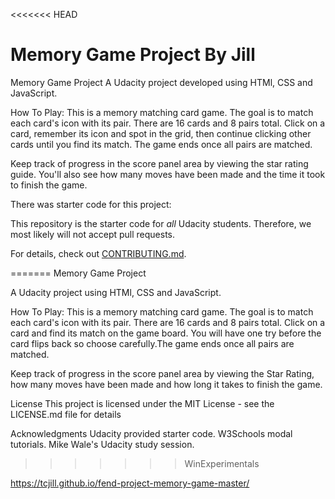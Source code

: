 <<<<<<< HEAD
# Memory Game Project By Jill


Memory Game Project
A Udacity project developed using HTMl, CSS and JavaScript.

How To Play:
This is a memory matching card game. The goal is to match each card's icon with its pair. There are 16 cards and 8 pairs total. Click on a card, remember its icon and spot in the grid, then continue clicking other cards until you find its match. The game ends once all pairs are matched.

Keep track of progress in the score panel area by viewing the star rating guide. You'll also see how many moves have been made and the time it took to finish the game.

There was starter code for this project:

This repository is the starter code for _all_ Udacity students. Therefore, we most likely will not accept pull requests.

For details, check out [CONTRIBUTING.md](CONTRIBUTING.md).

=======
Memory Game Project

A Udacity project using HTMl, CSS and JavaScript.

How To Play:
This is a memory matching card game. The goal is to match each card's icon with its pair. There are 16 cards and 8 pairs total. Click on a card and find its match on the game board. You will have one try before the card flips back so choose carefully.The game ends once all pairs are matched.

Keep track of progress in the score panel area by viewing the Star Rating, how many moves have been made and how long it takes to finish the game.

License
This project is licensed under the MIT License - see the LICENSE.md file for details

Acknowledgments
Udacity provided starter code.
W3Schools modal tutorials.
Mike Wale's Udacity study session.
>>>>>>> WinExperimentals

https://tcjill.github.io/fend-project-memory-game-master/
